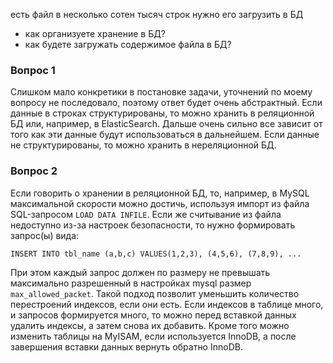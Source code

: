 есть файл в несколько сотен тысяч строк
нужно его загрузить в БД
- как организуете хранение в БД?
- как будете загружать содержимое файла в БД?

### Вопрос 1
Слишком мало конкретики в постановке задачи, уточнений по моему вопросу не последовало, поэтому ответ будет очень абстрактный. 
Если данные в строках структурированы, то можно хранить в реляционной БД или, например, в ElasticSearch. Дальше очень сильно все зависит от того как эти данные будут использоваться в дальнейшем.
Если данные не структурированы, то можно хранить в нереляционной БД.

### Вопрос 2
Если говорить о хранении в реляционной БД, то, например, в MySQL максимальной скорости можно достичь, используя импорт из файла SQL-запросом `LOAD DATA INFILE`.
Если же считывание из файла недоступно из-за настроек безопасности, то нужно формировать запрос(ы) вида:

`INSERT INTO tbl_name (a,b,c) VALUES(1,2,3), (4,5,6), (7,8,9), ...`

При этом каждый запрос должен по размеру не превышать максимально разрешенный в настройках mysql размер `max_allowed_packet`. 
Такой подход позволит уменьшить количество перестроений индексов, если они есть. Если индексов в таблице много, и запросов формируется много, то можно перед вставкой данных удалить индексы, а затем снова их добавить. 
Кроме того можно изменить таблицы на MyISAM, если используется InnoDB, а после завершения вставки данных вернуть обратно InnoDB.
